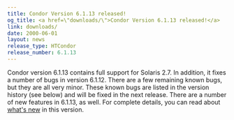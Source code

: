 ```yaml
---
title: Condor Version 6.1.13 released!
og_title: <a href=\"downloads/\">Condor Version 6.1.13 released!</a>
link: downloads/
date: 2000-06-01
layout: news
release_type: HTCondor
release_number: 6.1.13
---
```


Condor version 6.1.13 contains full support for Solaris 2.7.  In addition, it fixes a number of bugs in version 6.1.12.   There are a few remaining known bugs, but they are all very minor.  These known bugs are listed in the version history (see below) and will be fixed in the next release. There are a number of new features in 6.1.13, as well. For complete details, you can read about <a href="manual/latest-dev/9_Version_History.html">what's new</a> in this version.
